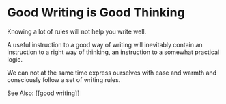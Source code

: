 # Good Writing is Good Thinking

Knowing a lot of rules will not help you write well.

A useful instruction to a good way of writing will inevitably contain an instruction to a right way of thinking, an instruction to a somewhat practical logic.

We can not at the same time express ourselves with ease and warmth and consciously follow a set of writing rules. 

See Also: [[good writing]]